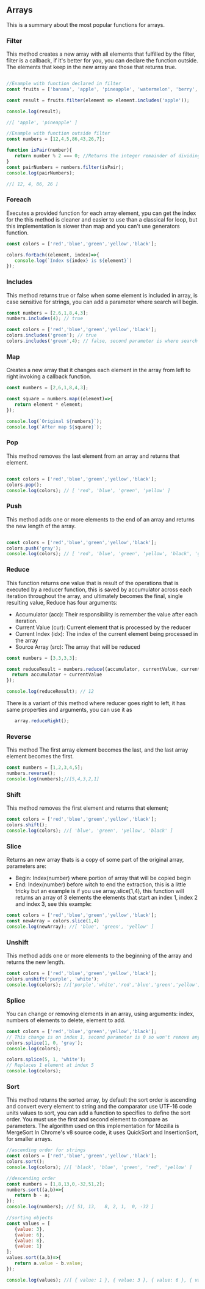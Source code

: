 ## Arrays

This is a summary about the most popular functions for arrays.

### Filter

This method creates a new array with all elements that fulfilled by the filter, filter is a callback, if it's better for you, you can declare the function outside. The elements that keep in the new array are those that returns true.

```javascript

//Example with function declared in filter
const fruits = ['banana', 'apple', 'pineapple', 'watermelon', 'berry', 'cherry'];

const result = fruits.filter(element => element.includes('apple'));

console.log(result);

//[ 'apple', 'pineapple' ]
```
```javascript
//Example with function outside filter
const numbers = [12,4,5,86,43,26,7];

function isPair(number){
   return number % 2 === 0; //Returns the integer remainder of dividing the two operands.
}
const pairNumbers = numbers.filter(isPair);
console.log(pairNumbers);

//[ 12, 4, 86, 26 ]
```

### Foreach

Executes a provided function for each array element, ypu can get the index for the this method is cleaner and easier to use than a classical for loop, but this implementation is slower than map and you can't use generators function.

```javascript
const colors = ['red','blue','green','yellow','black'];

colors.forEach((element, index)=>{
   console.log(`Index ${index} is ${element}`)
});

```

### Includes

This method returns true or false when some element is included in array, is case sensitive for strings, you can add a parameter where search will begin.

```javascript
const numbers = [2,6,1,8,4,3];
numbers.includes(4); // true

const colors = ['red','blue','green','yellow','black'];
colors.includes('green'); // true
colors.includes('green',4); // false, second parameter is where search will begin

```

### Map


Creates a new array that it changes each element in the array from left to right invoking a callback function.

```javascript
const numbers = [2,6,1,8,4,3];

const square = numbers.map((element)=>{
   return element * element; 
});

console.log(`Original ${numbers}`);
console.log(`After map ${square}`);

```

### Pop

This method removes the last element from an array and returns that element.

```javascript

const colors = ['red','blue','green','yellow','black'];
colors.pop();
console.log(colors); // [ 'red', 'blue', 'green', 'yellow' ]

```

### Push

This method adds one or more elements to the end of an array and returns the new length of the array.

```javascript

const colors = ['red','blue','green','yellow','black'];
colors.push('gray');
console.log(colors); // [ 'red', 'blue', 'green', 'yellow', 'black', 'gray' ]

```

### Reduce 

This function returns one value that is result of the operations that is executed by a reducer function, this is saved by accumulator across each iteration throughout the array, and ultimately becomes the final, single resulting value, Reduce has four arguments:

- Accumulator (acc): Their responsibility is remember the value after each iteration.
- Current Value (cur): Current element that is processed by the reducer
- Current Index (idx): The index of the current element being processed in the array
- Source Array (src): The array that will be reduced

```javascript
const numbers = [3,3,3,3];

const reduceResult = numbers.reduce((accumulator, currentValue, currentIndex, array) =>{
  return accumulator + currentValue
});

console.log(reduceResult); // 12

```
There is a variant of this method where reducer goes right to left, it has same properties and arguments, you can use it as 

```javascript
   array.reduceRight();
```

### Reverse

This method The first array element becomes the last, and the last array element becomes the first.

```javascript
const numbers = [1,2,3,4,5];
numbers.reverse();
console.log(numbers);//[5,4,3,2,1]
```

### Shift

This method removes the first element and returns that element;

```javascript
const colors = ['red','blue','green','yellow','black'];
colors.shift();
console.log(colors); //[ 'blue', 'green', 'yellow', 'black' ]
```

### Slice 

Returns an new array thats is a copy of some part of the original array, parameters are:

-  Begin: Index(number) where portion of array that will be copied begin
-  End: Index(number) before witch to end the extraction, this is a little tricky but an example is if you use array.slice(1,4), this function will returns an array of 3 elements the elements that start an index 1, index 2 and index 3, see this example:

```javascript 
const colors = ['red','blue','green','yellow','black'];
const newArray = colors.slice(1,4)
console.log(newArray); //[ 'blue', 'green', 'yellow' ]

```
  
### Unshift        

This method adds one or more elements to the beginning of the array and returns the new length.

```javascript
const colors = ['red','blue','green','yellow','black'];
colors.unshift('purple', 'white');
console.log(colors); //['purple','white','red','blue','green','yellow','black']
```

### Splice 

You can change or removing elements in an array, using arguments: index, numbers of elements to delete, element to add.

```javascript
const colors = ['red','blue','green','yellow','black'];
// This change is on index 1, second parameter is 0 so won't remove any element an add a new one with value gray
colors.splice(1, 0, 'gray');
console.log(colors);

colors.splice(5, 1, 'white');
// Replaces 1 element at index 5
console.log(colors);
```

### Sort 

This method returns the sorted array, by default the sort order is ascending and convert every element to string and the comparator use UTF-16 code units values to sort, you can add a function to specifies to define the sort order. You must use the first and second element to compare as parameters.
The algorithm used on this implementation for Mozilla is MergeSort In Chrome's v8 source code, it uses QuickSort and InsertionSort, for smaller arrays.

```javascript
//ascending order for strings
const colors = ['red','blue','green','yellow','black'];
colors.sort();
console.log(colors); //[ 'black', 'blue', 'green', 'red', 'yellow' ]

//descending order
const numbers = [1,8,13,0,-32,51,2];
numbers.sort((a,b)=>{
   return b - a;
});
console.log(numbers); //[ 51, 13,   8, 2, 1,  0, -32 ]

//sorting objects
const values = [
   {value: 3},
   {value: 6},
   {value: 8},
   {value: 1}
];
values.sort((a,b)=>{
   return a.value - b.value;
});

console.log(values); //[ { value: 1 }, { value: 3 }, { value: 6 }, { value: 8 } ]

```